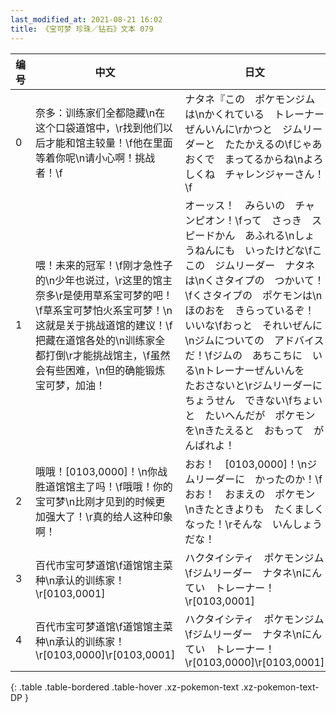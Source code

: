 ```yaml
---
last_modified_at: 2021-08-21 16:02
title: 《宝可梦 珍珠／钻石》文本 079
---
```

| 编号 | 中文 | 日文 |
| ---- | ---- | ---- |
| 0 | 奈多：训练家们全都隐藏\n在这个口袋道馆中，\r找到他们以后才能和馆主较量！\f他在里面等着你呢\n请小心啊！挑战者！\f | ナタネ『この　ポケモンジムは\nかくれている　トレーナーぜんいんに\rかつと　ジムリーダーと　たたかえるの\fじゃあ　おくで　まってるからね\nよろしくね　チャレンジャーさん！\f |
| 1 | 喂！未来的冠军！\f刚才急性子的\n少年也说过，\r这里的馆主奈多\r是使用草系宝可梦的吧！\f草系宝可梦怕火系宝可梦！\n这就是关于挑战道馆的建议！\f把藏在道馆各处的\n训练家全都打倒\r才能挑战馆主，\f虽然会有些困难，\n但的确能锻炼宝可梦，加油！ | オーッス！　みらいの　チャンピオン！\fって　さっき　スピードかん　あふれる\nしょうねんにも　いったけどな\fここの　ジムリーダー　ナタネは\nくさタイプの　つかいて！\fくさタイプの　ポケモンは\nほのおを　きらっているぞ！　いいな\fおっと　それいぜんに\nジムについての　アドバイスだ！\fジムの　あちこちに　いる\nトレーナーぜんいんを　たおさないと\rジムリーダーに　ちょうせん　できない\fちょいと　たいへんだが　ポケモンを\nきたえると　おもって　がんばれよ！ |
| 2 | 哦哦！[0103,0000]！\n你战胜道馆馆主了吗！\f哦哦！你的宝可梦\n比刚才见到的时候更加强大了！\r真的给人这种印象啊！ | おお！　[0103,0000]！\nジムリーダーに　かったのか！\fおお！　おまえの　ポケモン\nきたときよりも　たくましくなった！\rそんな　いんしょう　だな！ |
| 3 | 百代市宝可梦道馆\f道馆馆主菜种\n承认的训练家！\r[0103,0001] | ハクタイシティ　ポケモンジム\fジムリーダー　ナタネ\nにんてい　トレーナー！\r[0103,0001] |
| 4 | 百代市宝可梦道馆\f道馆馆主菜种\n承认的训练家！\r[0103,0000]\r[0103,0001] | ハクタイシティ　ポケモンジム\fジムリーダー　ナタネ\nにんてい　トレーナー！\r[0103,0000]\r[0103,0001] |
{: .table .table-bordered .table-hover .xz-pokemon-text .xz-pokemon-text-DP }